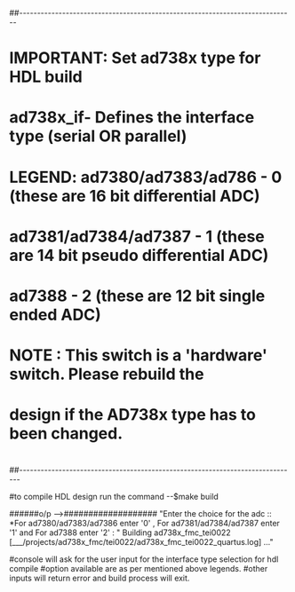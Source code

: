 ##-----------------------------------------------------------------------------
# IMPORTANT: Set ad738x type for HDL build
#
#    ad738x_if- Defines the interface type (serial OR parallel)
#
# LEGEND: ad7380/ad7383/ad786   - 0  (these are 16 bit differential ADC)
#         ad7381/ad7384/ad7387  - 1  (these are 14 bit pseudo differential ADC)
#	  ad7388  		- 2  (these are 12 bit single ended ADC)
#
# NOTE : This switch is a 'hardware' switch. Please rebuild the
# design if the AD738x type has to been changed.
#
##------------------------------------------------------------------------------

#to compile HDL design run the command
--$make build

######o/p -->###################
"Enter the choice for the adc ::
 *For ad7380/ad7383/ad7386 enter '0' , For ad7381/ad7384/ad7387 enter '1' and For ad7388 enter '2' 
 : "
Building ad738x_fmc_tei0022 [___/projects/ad738x_fmc/tei0022/ad738x_fmc_tei0022_quartus.log] ..."

#console will ask for the user input for the interface type selection for hdl compile
#option available are as per mentioned above legends.
#other inputs will return error and build process will exit.